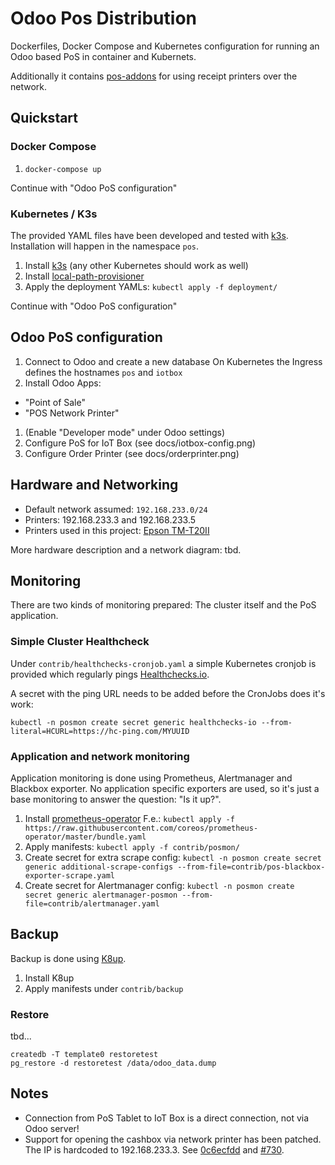 # Odoo Pos Distribution

Dockerfiles, Docker Compose and Kubernetes configuration for running an Odoo based PoS
in container and Kubernets.

Additionally it contains  [pos-addons](https://github.com/it-projects-llc/pos-addons)
for using receipt printers over the network.

## Quickstart

### Docker Compose

1. `docker-compose up`

Continue with "Odoo PoS configuration"

### Kubernetes / K3s

The provided YAML files have been developed and tested with [k3s](https://k3s.io/).
Installation will happen in the namespace `pos`.

1. Install [k3s](https://k3s.io/) (any other Kubernetes should work as well)
1. Install [local-path-provisioner](https://github.com/rancher/local-path-provisioner)
1. Apply the deployment YAMLs: `kubectl apply -f deployment/`

Continue with "Odoo PoS configuration"

## Odoo PoS configuration

1. Connect to Odoo and create a new database
   On Kubernetes the Ingress defines the hostnames `pos` and `iotbox`
1. Install Odoo Apps:
  * "Point of Sale"
  * "POS Network Printer"
1. (Enable "Developer mode" under Odoo settings)
1. Configure PoS for IoT Box (see docs/iotbox-config.png)
1. Configure Order Printer (see docs/orderprinter.png)

## Hardware and Networking

* Default network assumed: `192.168.233.0/24`
* Printers: 192.168.233.3 and 192.168.233.5
* Printers used in this project: [Epson TM-T20II](https://www.epson.ch/products/sd/pos-printer/epson-tm-t20ii)

More hardware description and a network diagram: tbd.

## Monitoring

There are two kinds of monitoring prepared: The cluster itself and the PoS
application.

### Simple Cluster Healthcheck

Under `contrib/healthchecks-cronjob.yaml` a simple Kubernetes cronjob is
provided which regularly pings [Healthchecks.io](https://healthchecks.io/).

A secret with the ping URL needs to be added before the CronJobs does it's work:

```
kubectl -n posmon create secret generic healthchecks-io --from-literal=HCURL=https://hc-ping.com/MYUUID
```

### Application and network monitoring

Application monitoring is done using Prometheus, Alertmanager and
Blackbox exporter. No application specific exporters are used, so
it's just a base monitoring to answer the question: "Is it up?".

1. Install [prometheus-operator](https://github.com/coreos/prometheus-operator)
   F.e.: `kubectl apply -f https://raw.githubusercontent.com/coreos/prometheus-operator/master/bundle.yaml`
2. Apply manifests: `kubectl apply -f contrib/posmon/`
3. Create secret for extra scrape config:
   `kubectl -n posmon create secret generic additional-scrape-configs --from-file=contrib/pos-blackbox-exporter-scrape.yaml`
4. Create secret for Alertmanager config:
   `kubectl -n posmon create secret generic alertmanager-posmon --from-file=contrib/alertmanager.yaml`

## Backup

Backup is done using [K8up](https://k8up.io/).

1. Install K8up
2. Apply manifests under `contrib/backup`

### Restore

tbd...


```
createdb -T template0 restoretest
pg_restore -d restoretest /data/odoo_data.dump
```

## Notes

* Connection from PoS Tablet to IoT Box is a direct connection, not via Odoo server!
* Support for opening the cashbox via network printer has been patched. The IP is hardcoded
  to 192.168.233.3. See [0c6ecfdd](https://github.com/tobru/posbox-docker/commit/0c6ecfdd470dad07b9f9c26ecc0fd413c6d605b1)
  and [#730](https://github.com/it-projects-llc/pos-addons/issues/730).
